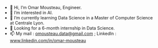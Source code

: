 - 👋 Hi, I’m Omar Mousteau, Engineer.
- 👀 I’m interested in AI.
- 🌱 I’m currently learning Data Science in a Master of Computer Science at Centrale Lyon. 
- 🥅 Looking for a 6-month internship in Data Science.
- 📫 My mail : omousteau.data@gmail.com ; LinkedIn : www.linkedin.com/in/omar-mousteau

<!---
OmarMousteau/OmarMousteau is a ✨ special ✨ repository because its `README.md` (this file) appears on your GitHub profile.
You can click the Preview link to take a look at your changes.
--->
